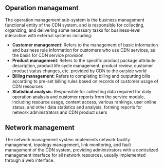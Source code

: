 ## Operation management

The operation management sub-system is the business management functional entity of the CDN system, and is responsible for collecting, organizing, and delivering some necessary tasks for business-level interaction with external systems including:

- **Customer management**: Refers to the management of basic information and business rule information for customers who use CDN services, as the basis for CDN service provision
- **Product management**: Refers to the specific product package attribute description, product life cycle management, product review, customer product status changes, etc. provided by CDN to the outside world
- **Billing management**: Refers to completing billing and outputting bills according to pre-set billing rules based on records of customer usage of CDN resources
- **Statistical analysis**: Responsible for collecting data required for daily operation analysis and customer reports from the service module, including resource usage, content access, various rankings, user online status, and other data statistics and analysis, forming reports for network administrators and CDN product users

## Network management

The network management system implements network facility management, topology management, link monitoring, and fault management of the CDN system, providing administrators with a centralized management interface for all network resources, usually implemented through a web interface.
